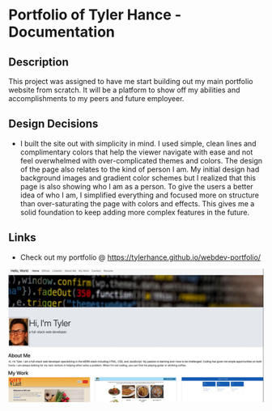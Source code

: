# Portfolio of Tyler Hance - Documentation

<h2>Description</h2>

This project was assigned to have me start building out my main portfolio website from scratch. It will be a platform to show off my abilities and accomplishments to my peers and future employeer. 

<h2>Design Decisions</h2>

* I built the site out with simplicity in mind. I used simple, clean lines and complimentary colors that help the viewer navigate with ease and not feel overwhelmed with over-complicated themes and colors. The design of the page also relates to the kind of person I am. My initial design had background images and gradient color schemes but I realized that this page is also showing who I am as a person. To give the users a better idea of who I am, I simplified everything and focused more on structure than over-saturating the page with colors and effects. This gives me a solid foundation to keep adding more complex features in the future.


<h2>Links</h2>

* Check out my portfolio @ https://tylerhance.github.io/webdev-portfolio/



![MyPortfolioScreenshot](./assets/images/portfolioscreenshot.jpeg)

